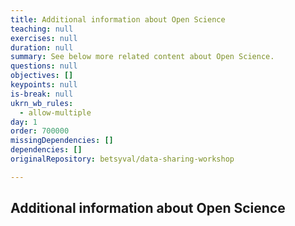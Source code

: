 ```yaml
---
title: Additional information about Open Science
teaching: null
exercises: null
duration: null
summary: See below more related content about Open Science.
questions: null
objectives: []
keypoints: null
is-break: null
ukrn_wb_rules:
  - allow-multiple
day: 1
order: 700000
missingDependencies: []
dependencies: []
originalRepository: betsyval/data-sharing-workshop

---
```

## Additional information about Open Science
